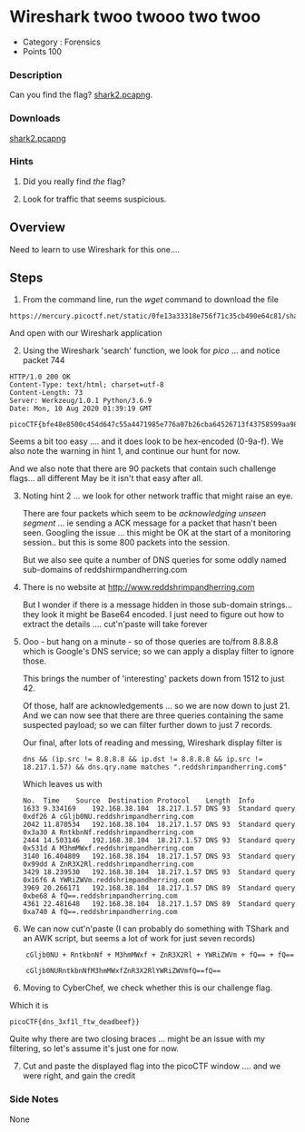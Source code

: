# Wireshark twoo twooo two twoo

- Category : Forensics
- Points 100

### Description

Can you find the flag? [shark2.pcapng](https://mercury.picoctf.net/static/0fe13a33318e756f71c35cb490e64c81/shark2.pcapng).

### Downloads

[shark2.pcapng](./shark2.pcapng)

### Hints

1. Did you really find _the_ flag?

2. Look for traffic that seems suspicious.

## Overview

Need to learn to use Wireshark for this one....

## Steps

1. From the command line, run the _wget_ command to download the file

```
https://mercury.picoctf.net/static/0fe13a33318e756f71c35cb490e64c81/shark2.pcapng
```

And open with our Wireshark application

2. Using the Wireshark 'search' function, we look for _pico_ ... and notice packet 744

```
HTTP/1.0 200 OK
Content-Type: text/html; charset=utf-8
Content-Length: 73
Server: Werkzeug/1.0.1 Python/3.6.9
Date: Mon, 10 Aug 2020 01:39:19 GMT

picoCTF{bfe48e8500c454d647c55a4471985e776a07b26cba64526713f43758599aa98b}
```

Seems a bit too easy .... and it does look to be hex-encoded (0-9a-f).
We also note the warning in hint 1, and continue our hunt for now.

And we also note that there are 90 packets that contain such challenge flags... all different
May be it isn't that easy after all.

3. Noting hint 2 ... we look for other network traffic that might raise an eye.

   There are four packets which seem to be _acknowledging unseen segment_ ... ie sending a ACK message for a packet that hasn't been seen. Googling the issue ... this might be OK at the start of a monitoring session.. but this is some 800 packets into the session.

   But we also see quite a number of DNS queries for some oddly named sub-domains of reddshirmpandherring.com

4. There is no website at http://www.reddshrimpandherring.com

   But I wonder if there is a message hidden in those sub-domain strings... they look it might be Base64 encoded. I just need to figure out how to extract the details .... cut'n'paste will take forever

5. Ooo - but hang on a minute - so of those queries are to/from 8.8.8.8 which is Google's DNS service; so we can apply a display filter to ignore those.

   This brings the number of 'interesting' packets down from 1512 to just 42.

   Of those, half are acknowledgements ... so we are now down to just 21.
   And we can now see that there are three queries containing the same suspected payload; so we can filter further down to just 7 records.

   Our final, after lots of reading and messing, Wireshark display filter is

   ```
   dns && (ip.src != 8.8.8.8 && ip.dst != 8.8.8.8 && ip.src != 18.217.1.57) && dns.qry.name matches ".reddshrimpandherring.com$"
   ```

   Which leaves us with

   ```
   No.	Time	Source	Destination	Protocol	Length	Info
   1633	9.334169	192.168.38.104	18.217.1.57	DNS	93	Standard query 0xdf26 A cGljb0NU.reddshrimpandherring.com
   2042	11.870534	192.168.38.104	18.217.1.57	DNS	93	Standard query 0x3a30 A RntkbnNf.reddshrimpandherring.com
   2444	14.503146	192.168.38.104	18.217.1.57	DNS	93	Standard query 0x531d A M3hmMWxf.reddshrimpandherring.com
   3140	16.404809	192.168.38.104	18.217.1.57	DNS	93	Standard query 0x99dd A ZnR3X2Rl.reddshrimpandherring.com
   3429	18.239530	192.168.38.104	18.217.1.57	DNS	93	Standard query 0x16f6 A YWRiZWVm.reddshrimpandherring.com
   3969	20.266171	192.168.38.104	18.217.1.57	DNS	89	Standard query 0xbe68 A fQ==.reddshrimpandherring.com
   4361	22.481648	192.168.38.104	18.217.1.57	DNS	89	Standard query 0xa740 A fQ==.reddshrimpandherring.com
   ```

6. We can now cut'n'paste (I can probably do something with TShark and an AWK script, but seems a lot of work for just seven records)

```
    cGljb0NU + RntkbnNf + M3hmMWxf + ZnR3X2Rl + YWRiZWVm + fQ== + fQ==

    cGljb0NURntkbnNfM3hmMWxfZnR3X2RlYWRiZWVmfQ==fQ==

```

6. Moving to CyberChef, we check whether this is our challenge flag.

Which it is

```
picoCTF{dns_3xf1l_ftw_deadbeef}}
```

Quite why there are two closing braces ... might be an issue with my filtering, so let's assume it's just one for now.

7. Cut and paste the displayed flag into the picoCTF window .... and we were right, and gain the credit

### Side Notes

None
